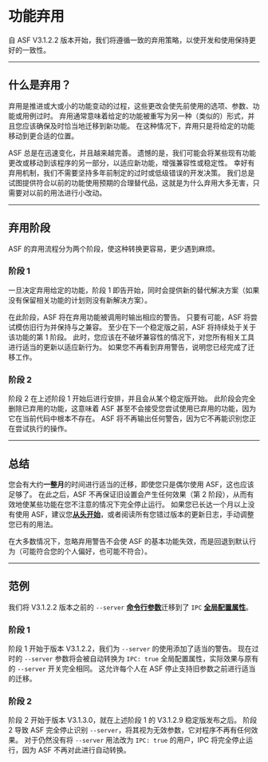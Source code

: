 # 功能弃用

自 ASF V3.1.2.2 版本开始，我们将遵循一致的弃用策略，以使开发和使用保持更好的一致性。

---

## 什么是弃用？

弃用是推进或大或小的功能变动的过程，这些更改会使先前使用的选项、参数、功能或用例过时。 弃用通常意味着给定的功能被重写为另一种（类似的）形式，并且您应该确保及时恰当地迁移到新功能。 在这种情况下，弃用只是将给定的功能移动到更合适的位置。

ASF 总是在迅速变化，并且越来越完善。 遗憾的是，我们可能会将某些现有功能更改或移动到该程序的另一部分，以适应新功能，增强兼容性或稳定性。 幸好有弃用机制，我们不需要坚持多年前制定的过时或低级错误的开发决策。 我们总是试图提供符合以前的功能使用预期的合理替代品，这就是为什么弃用大多无害，只需要对以前的用法进行小改动。

---

## 弃用阶段

ASF 的弃用流程分为两个阶段，使这种转换更容易，更少遇到麻烦。

### 阶段 1

一旦决定弃用给定的功能，阶段 1 即告开始，同时会提供新的替代解决方案（如果没有保留相关功能的计划则没有新解决方案）。

在此阶段，ASF 将在弃用功能被调用时输出相应的警告。 只要有可能，ASF 将尝试模仿旧行为并保持与之兼容。 至少在下一个稳定版之前，ASF 将持续处于关于该功能的第 1 阶段。 此时，您应该在不破坏兼容性的情况下，对您所有相关工具进行适当的更新以适应新行为。 如果您不再看到弃用警告，说明您已经完成了迁移工作。

### 阶段 2

阶段 2 在上述阶段 1 开始后进行安排，并且会从某个稳定版开始。 此阶段会完全删除已弃用的功能，这意味着 ASF 甚至不会接受您尝试使用已弃用的功能，因为它在当前代码中根本不存在。 ASF 将不再输出任何警告，因为它不再能识别您正在尝试执行的操作。

---

## 总结

您会有大约**一整月**的时间进行适当的迁移，即使您只是偶尔使用 ASF，这也应该足够了。 在此之后，ASF 不再保证旧设置会产生任何效果（第 2 阶段），从而有效地使某些功能在您不注意的情况下完全停止运行。 如果您已长达一个月以上没有使用 ASF，建议您&#8203;**[从头开始](https://github.com/JustArchiNET/ArchiSteamFarm/wiki/Setting-up-zh-CN)**，或者阅读所有您错过版本的更新日志，手动调整您已有的用法。

在大多数情况下，忽略弃用警告不会使 ASF 的基本功能失效，而是回退到默认行为（可能符合您的个人偏好，也可能不符合）。

---

## 范例

我们将 V3.1.2.2 版本之前的 `--server` **[命令行参数](https://github.com/JustArchiNET/ArchiSteamFarm/wiki/Command-line-arguments-zh-CN)**&#8203;迁移到了 `IPC` **[全局配置属性](https://github.com/JustArchiNET/ArchiSteamFarm/wiki/Configuration-zh-CN#全局配置)**。

### 阶段 1

阶段 1 开始于版本 V3.1.2.2，我们为 `--server` 的使用添加了适当的警告。 现在过时的 `--server` 参数将会被自动转换为 `IPC: true` 全局配置属性，实际效果与原有的 `--server` 开关完全相同。 这允许每个人在 ASF 停止支持旧参数之前进行适当的迁移。

### 阶段 2

阶段 2 开始于版本 V3.1.3.0，就在上述阶段 1 的 V3.1.2.9 稳定版发布之后。 阶段 2 导致 ASF 完全停止识别 `--server`，将其视为无效参数，它对程序不再有任何效果。 对于仍然没有将 `--server` 用法改为 `IPC: true` 的用户，IPC 将完全停止运行，因为 ASF 不再对此进行自动转换。